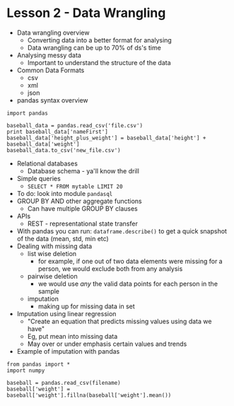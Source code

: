 # Lesson 2 - Data Wrangling

* Data wrangling overview
    * Converting data into a better format for analysing
    * Data wrangling can be up to 70% of ds's time
* Analysing messy data
    * Important to understand the structure of the data
* Common Data Formats
    * csv
    * xml
    * json
* pandas syntax overview
```
import pandas

baseball_data = pandas.read_csv('file.csv')
print baseball_data['nameFirst']
baseball_data['height_plus_weight'] = baseball_data['height'] + baseball_data['weight']
baseball_data.to_csv('new_file.csv')
```
* Relational databases
    * Database schema - ya'll know the drill
* Simple queries
    * ```SELECT * FROM mytable LIMIT 20```
* To do: look into module ```pandasql```
* GROUP BY AND other aggregate functions
    * Can have multiple GROUP BY clauses
* APIs
    * REST - representational state transfer
* With pandas you can run: ```dataframe.describe()``` to get a quick snapshot of the data (mean, std, min etc)
* Dealing with missing data
    * list wise deletion
        * for example, if one out of two data elements were missing for a person, we would exclude both from any analysis
    * pairwise deletion
        * we would use *any* the valid data points for each person in the sample
    * imputation
        * making up for missing data in set
* Imputation using linear regression
    * "Create an equation that predicts missing values using data we have"
    * Eg, put mean into missing data
    * May over or under emphasis certain values and trends
* Example of imputation with pandas
```
from pandas import *
import numpy

baseball = pandas.read_csv(filename)
baseball['weight'] = baseball['weight'].fillna(baseball['weight'].mean())
```
